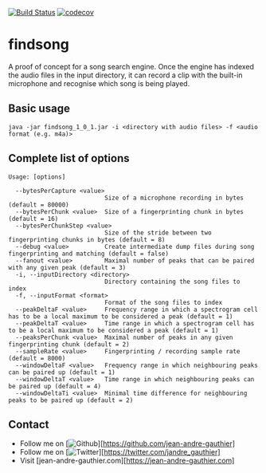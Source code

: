 [![Build Status](https://travis-ci.org/jean-andre-gauthier/findsong.svg?branch=master)](https://travis-ci.org/jean-andre-gauthier/findsong)
[![codecov](https://codecov.io/gh/jean-andre-gauthier/findsong/branch/master/graph/badge.svg)](https://codecov.io/gh/jean-andre-gauthier/findsong)

# findsong

A proof of concept for a song search engine. Once the engine has indexed the audio files in the input directory, it can record a clip with the built-in microphone and recognise which song is being played.

## Basic usage

```
java -jar findsong_1_0_1.jar -i <directory with audio files> -f <audio format (e.g. m4a)>
```

## Complete list of options

```
Usage: [options]

  --bytesPerCapture <value>
                           Size of a microphone recording in bytes (default = 80000)
  --bytesPerChunk <value>  Size of a fingerprinting chunk in bytes (default = 16)
  --bytesPerChunkStep <value>
                           Size of the stride between two fingerprinting chunks in bytes (default = 8)
  --debug <value>          Create intermediate dump files during song fingerprinting and matching (default = false)
  --fanout <value>         Maximal number of peaks that can be paired with any given peak (default = 3)
  -i, --inputDirectory <directory>
                           Directory containing the song files to index
  -f, --inputFormat <format>
                           Format of the song files to index
  --peakDeltaF <value>     Frequency range in which a spectrogram cell has to be a local maximum to be considered a peak (default = 1)
  --peakDeltaT <value>     Time range in which a spectrogram cell has to be a local maximum to be considered a peak (default = 1)
  --peaksPerChunk <value>  Maximal number of peaks in any given fingerprinting chunk (default = 2)
  --sampleRate <value>     Fingerprinting / recording sample rate (default = 8000)
  --windowDeltaF <value>   Frequency range in which neighbouring peaks can be paired up (default = 1)
  --windowDeltaT <value>   Time range in which neighbouring peaks can be paired up (default = 4)
  --windowDeltaTi <value>  Minimal time difference for neighbouring peaks to be paired up (default = 2)
```

## Contact

* Follow me on [![Github](http://i.imgur.com/9I6NRUm.png "Github")][https://github.com/jean-andre-gauthier]
* Follow me on [![Twitter](http://i.imgur.com/wWzX9uB.png "Twitter")][https://twitter.com/jandre_gauthier]
* Visit [jean-andre-gauthier.com][https://jean-andre-gauthier.com]
